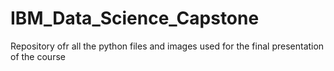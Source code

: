 # IBM_Data_Science_Capstone
Repository ofr all the python files and images used for the final presentation of the course
